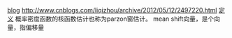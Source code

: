 [blog](http://blog.csdn.net/google19890102/article/details/51030884)
http://www.cnblogs.com/liqizhou/archive/2012/05/12/2497220.html
[定义](http://blog.csdn.net/carson2005/article/details/7337432)
概率密度函数的核函数估计也称为parzon窗估计。
mean shift向量，是个向量，指偏移量
